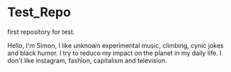 # Test_Repo
first repository for test.

Hello, I'm Simon, I like unknown experimental music, climbing, cynic jokes and black humor.
I try to reduce my impact on the planet in my daily life.
I don't like instagram, fashion, capitalism and television.
